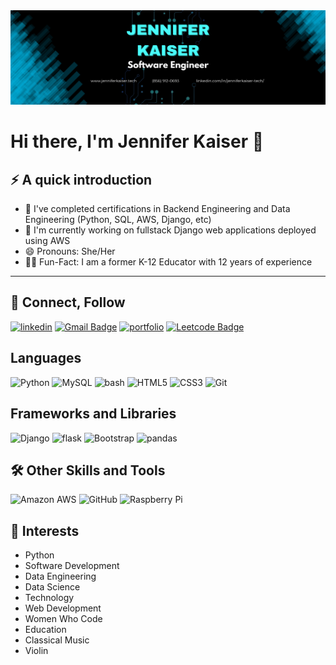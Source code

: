 <img src="https://github.com/jenniferKaiser21/jenniferKaiser21/blob/7cdaeec7348574611cf551a44f4fdfe71ff94b3e/_Banner.png">

# Hi there, I'm Jennifer Kaiser 👋

<!--
**jenniferKaiser21/jenniferKaiser21** is a ✨ _special_ ✨ repository because its `README.md` (this file) appears on your GitHub profile.

Here are some ideas to get you started:

- 🔭 I’m currently working on ...
- 🌱 I’m currently learning ...
- 👯 I’m looking to collaborate on ...
- 🤔 I’m looking for help with ...
- 💬 Ask me about ...
- 📫 How to reach me: ...
- 😄 Pronouns: ...
- ⚡ Fun fact: ...
-->

## ⚡ A quick introduction
* 🔭 I've completed certifications in Backend Engineering and Data Engineering (Python, SQL, AWS, Django, etc)
* 🌱 I'm currently working on fullstack Django web applications deployed using AWS
* 😄 Pronouns: She/Her
* 👩‍🏫 Fun-Fact: I am a former K-12 Educator with 12 years of experience
---

## 🤝 Connect, Follow
[![linkedin](https://img.shields.io/badge/linkedin-0A66C2?style=for-the-badge&logo=linkedin&logoColor=white)](https://www.linkedin.com/in/jenniferkaiser-tech)
[![Gmail Badge](https://img.shields.io/badge/-Email%20Me-c14438?style=for-the-badge&logo=Gmail&logoColor=white&link=mailto:jenniferkaiser.tech@gmail.com)](mailto:jenniferkaiser.tech@gmail.com)
[![portfolio](https://img.shields.io/badge/-Website-green?style=for-the-badge&logo=website&logoColor=white)](http://www.jenniferkaiser.tech)
[![Leetcode Badge](https://img.shields.io/badge/-Leetcode-000?style=for-the-badge&logo=leetcode&logoColor=white)](https://leetcode.com/jkaiser21/)
<br>

## Languages
![Python](https://img.shields.io/badge/-Python-yellow?style=for-the-badge&logo=Python)
![MySQL](https://img.shields.io/badge/-MySQL-purple?style=for-the-badge&logo=mysql)
![bash](https://img.shields.io/badge/-bash-green?style=for-the-badge&logo=bash)
![HTML5](https://img.shields.io/badge/-HTML5-E34F26?style=for-the-badge&logo=html5&logoColor=white)
![CSS3](https://img.shields.io/badge/-CSS3-1572B6?style=for-the-badge&logo=css3)
![Git](https://img.shields.io/badge/-Git-black?style=for-the-badge&logo=git)
<br>

## Frameworks and Libraries
![Django](https://img.shields.io/badge/-Django-green?style=for-the-badge&logo=Django)
![flask](https://img.shields.io/badge/-flask-red?style=for-the-badge&logo=flask)
![Bootstrap](https://img.shields.io/badge/-Bootstrap-563D7C?style=for-the-badge&logo=bootstrap)
![pandas](https://img.shields.io/badge/-pandas-black?style=for-the-badge&logo=pandas)
<br>

## 🛠 Other Skills and Tools
![Amazon AWS](https://img.shields.io/badge/Amazon%20AWS-yellow?style=for-the-badge&logo=amazon-aws)
![GitHub](https://img.shields.io/badge/-GitHub-181717?style=for-the-badge&logo=github)
![Raspberry Pi](https://img.shields.io/badge/-Raspberry%20Pi-black?style=for-the-badge&logo=Raspberry-Pi)
<br>

## 🎻 Interests
* Python
* Software Development
* Data Engineering
* Data Science
* Technology
* Web Development
* Women Who Code
* Education
* Classical Music
* Violin
